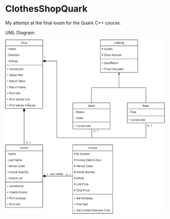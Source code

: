 # ClothesShopQuark
 My attempt at the final exam for the Quark C++ course.

UML Diagram:

<img src="https://github.com/Koda-Kode/ClothesShopQuark/blob/e2c74d3465a7c2603d18c66c71353ab716179c43/UML%20Diagram.png">

